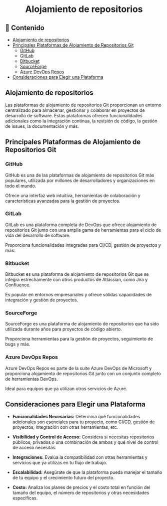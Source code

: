 <h1 align="center">Alojamiento de repositorios</h1>

<h2>📑 Contenido</h2>

- [Alojamiento de repositorios](#alojamiento-de-repositorios)
- [Principales Plataformas de Alojamiento de Repositorios Git](#principales-plataformas-de-alojamiento-de-repositorios-git)
  - [GitHub](#github)
  - [GitLab](#gitlab)
  - [Bitbucket](#bitbucket)
  - [SourceForge](#sourceforge)
  - [Azure DevOps Repos](#azure-devops-repos)
- [Consideraciones para Elegir una Plataforma](#consideraciones-para-elegir-una-plataforma)

## Alojamiento de repositorios

Las plataformas de alojamiento de repositorios Git proporcionan un entorno centralizado para almacenar, gestionar y colaborar en proyectos de desarrollo de software. Estas plataformas ofrecen funcionalidades adicionales como la integración continua, la revisión de código, la gestión de issues, la documentación y más.

## Principales Plataformas de Alojamiento de Repositorios Git

### GitHub

GitHub es una de las plataformas de alojamiento de repositorios Git más populares, utilizada por millones de desarrolladores y organizaciones en todo el mundo.

Ofrece una interfaz web intuitiva, herramientas de colaboración y características avanzadas para la gestión de proyectos.

### GitLab

GitLab es una plataforma completa de DevOps que ofrece alojamiento de repositorios Git junto con una amplia gama de herramientas para el ciclo de vida del desarrollo de software.

Proporciona funcionalidades integradas para CI/CD, gestión de proyectos y más.

### Bitbucket

Bitbucket es una plataforma de alojamiento de repositorios Git que se integra estrechamente con otros productos de Atlassian, como Jira y Confluence.

Es popular en entornos empresariales y ofrece sólidas capacidades de integración y gestión de proyectos.

### SourceForge

SourceForge es una plataforma de alojamiento de repositorios que ha sido utilizada durante años para proyectos de código abierto.

Proporciona herramientas para la gestión de proyectos, seguimiento de bugs y más.

### Azure DevOps Repos

Azure DevOps Repos es parte de la suite Azure DevOps de Microsoft y proporciona alojamiento de repositorios Git junto con un conjunto completo de herramientas DevOps.

Ideal para equipos que ya utilizan otros servicios de Azure.

## Consideraciones para Elegir una Plataforma

- **Funcionalidades Necesarias:** Determina qué funcionalidades adicionales son esenciales para tu proyecto, como CI/CD, gestión de proyectos, integración con otras herramientas, etc.

- **Visibilidad y Control de Acceso:** Considera si necesitas repositorios públicos, privados o una combinación de ambos y qué nivel de control de acceso necesitas.

- **Integraciones:** Evalúa la compatibilidad con otras herramientas y servicios que ya utilizas en tu flujo de trabajo.

- **Escalabilidad:** Asegúrate de que la plataforma pueda manejar el tamaño de tu equipo y el crecimiento futuro del proyecto.

- **Costo:** Analiza los planes de precios y el costo total en función del tamaño del equipo, el número de repositorios y otras necesidades específicas.
